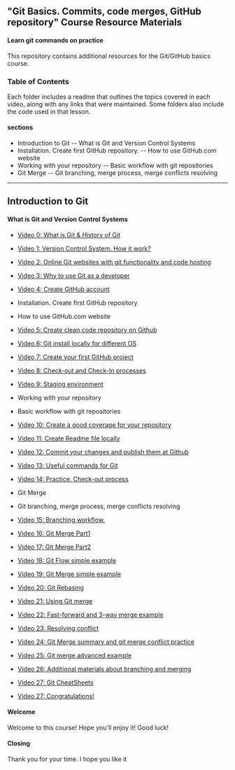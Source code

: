 ## "Git Basics. Commits, code merges, GitHub repository" Course Resource Materials

#### Learn git commands on practice

This repository contains additional resources for the Git/GitHub basics course.



### Table of Contents

Each folder includes a readme that outlines the topics covered in each video, along with any links that were maintained. Some folders also include the code used in that lesson.

#### sections
- Introduction to Git
 -- What is Git and Version Control Systems
- Installation. Create first GitHub repository.
 -- How to use GitHub.com website
- Working with your repository
 -- Basic workflow with git repositories
- Git Merge
 -- Git branching, merge process, merge conflicts resolving

---

## Introduction to Git
#### What is Git and Version Control Systems

- [Video 0: What is Git & History of Git](./video-01)

- [Video 1: Version Control System. How it work?](./video-03)

- [Video 2: Online Git websites with git functionality and code hosting](./video-04)

- [Video 3: Why to use Git as a developer](./video-05)

- [Video 4: Create GitHub account](./video-06)


- Installation. Create first GitHub repository
- How to use GitHub.com website

- [Video 5: Create clean code repository on Github](./video-07)

- [Video 6: Git install locally for different OS](./video-08)

- [Video 7: Create your first GitHub project](.//video-09)

- [Video 8: Check-out and Check-In processes](.//video-09)
- [Video 9: Staging environment](.//video-09)


- Working with your repository
- Basic workflow with git repositories

- [Video 10: Create a good coverage for your repository](./video-12)

- [Video 11: Create Readme file locally](./video-13)

- [Video 12: Commit your changes and publish them at Github](./video-14)

- [Video 13: Useful commands for Git](./video-15)

- [Video 14: Practice. Check-out process](./video-16)


- Git Merge
- Git branching, merge process, merge conflicts resolving  

- [Video 15: Branching workflow.](./video-17)

- [Video 16: Git Merge Part1](./video-17)
- [Video 17: Git Merge Part2](./video-17)
- [Video 18: Git Flow simple example](./video-17)
- [Video 19: Git Merge simple example](./video-17)
- [Video 20: Git Rebasing](./video-17)
- [Video 21: Using Git merge](./video-17)
- [Video 22: Fast-forward and 3-way merge example](./video-17)

- [Video 23: Resolving conflict](./video-17)
- [Video 24: Git Merge summary and git merge conflict practice](./video-17)
- [Video 25: Git merge advanced example](./video-17)
- [Video 26: Additional materials about branching and merging](./video-17)
- [Video 27: Git CheatSheets](./video-17)
- [Video 27: Congratulations!](./video-17)

#### Welcome
Welcome to this course! Hope you'll enjoy it! Good luck!

#### Closing
Thank you for your time. I hope you like it
